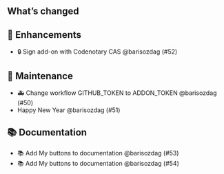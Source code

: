 ## What’s changed

## 🚀 Enhancements

- 🔒 Sign add-on with Codenotary CAS @barisozdag (#52)

## 🧰 Maintenance

- 🚑 Change workflow GITHUB_TOKEN to ADDON_TOKEN @barisozdag (#50)
- Happy New Year @barisozdag (#51)

## 📚 Documentation

- 📚 Add My buttons to documentation @barisozdag (#53)
- 📚 Add My buttons to documentation @barisozdag (#54)
